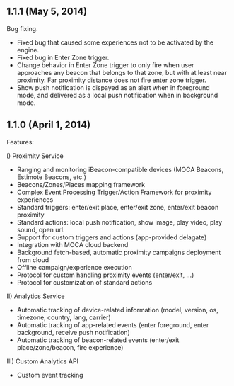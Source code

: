 ## 1.1.1 (May 5, 2014)

Bug fixing.

- Fixed bug that caused some experiences not to be activated by the engine.
- Fixed bug in Enter Zone trigger.
- Change behavior in Enter Zone trigger to only fire when user approaches any beacon that belongs to that zone, but with at least near proximity. Far proximity distance does not fire enter zone trigger.
- Show push notification is dispayed as an alert when in foreground mode, and delivered as a local push notification when in background mode.

## 1.1.0 (April 1, 2014)

Features:

I) Proximity Service	
  - Ranging and monitoring iBeacon-compatible devices (MOCA Beacons, Estimote Beacons, etc.)
  - Beacons/Zones/Places mapping framework
  - Complex Event Processing Trigger/Action Framework for proximity experiences
  - Standard triggers: enter/exit place, enter/exit zone, enter/exit beacon proximity
  - Standard actions: local push notification, show image, play video, play sound, open url.
  - Support for custom triggers and actions (app-provided delagate)
  - Integration with MOCA cloud backend
  - Background fetch-based, automatic proximity campaigns deployment from cloud
  - Offline campaign/experience execution
  - Protocol for custom handling proximity events (enter/exit, ...)
  - Protocol for customization of standard actions

II) Analytics Service
  - Automatic tracking of device-related information (model, version, os, timezone, country, lang, carrier)
  - Automatic tracking of app-related events (enter foreground, enter background, receive push notification)
  - Automatic tracking of beacon-related events (enter/exit place/zone/beacon, fire experience)

III) Custom Analytics API
  - Custom event tracking



  
